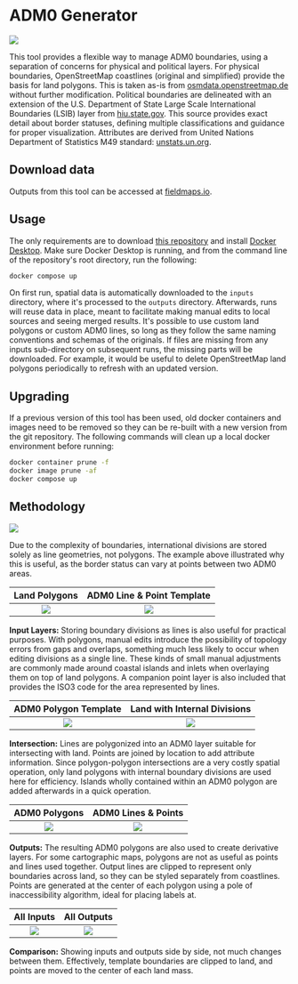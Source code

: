 # ADM0 Generator

![](https://img.fieldmaps.io/adm0-generator/wld_00.png)

This tool provides a flexible way to manage ADM0 boundaries, using a separation of concerns for physical and political layers. For physical boundaries, OpenStreetMap coastlines (original and simplified) provide the basis for land polygons. This is taken as-is from [osmdata.openstreetmap.de](https://osmdata.openstreetmap.de/data/land-polygons.html) without further modification. Political boundaries are delineated with an extension of the U.S. Department of State Large Scale International Boundaries (LSIB) layer from [hiu.state.gov](https://hiu.state.gov/data/). This source provides exact detail about border statuses, defining multiple classifications and guidance for proper visualization. Attributes are derived from United Nations Department of Statistics M49 standard: [unstats.un.org](https://unstats.un.org/unsd/methodology/m49/overview/).

## Download data

Outputs from this tool can be accessed at [fieldmaps.io](https://fieldmaps.io/data/adm0).

## Usage

The only requirements are to download [this repository](https://github.com/fieldmaps/adm0-template/archive/refs/heads/main.zip) and install [Docker Desktop](https://www.docker.com/products/docker-desktop). Make sure Docker Desktop is running, and from the command line of the repository's root directory, run the following:

```sh
docker compose up
```

On first run, spatial data is automatically downloaded to the `inputs` directory, where it's processed to the `outputs` directory. Afterwards, runs will reuse data in place, meant to facilitate making manual edits to local sources and seeing merged results. It's possible to use custom land polygons or custom ADM0 lines, so long as they follow the same naming conventions and schemas of the originals. If files are missing from any inputs sub-directory on subsequent runs, the missing parts will be downloaded. For example, it would be useful to delete OpenStreetMap land polygons periodically to refresh with an updated version.

## Upgrading

If a previous version of this tool has been used, old docker containers and images need to be removed so they can be re-built with a new version from the git repository. The following commands will clean up a local docker environment before running:

```sh
docker container prune -f
docker image prune -af
docker compose up
```

## Methodology

![](https://img.fieldmaps.io/adm0-generator/wld_09.png)

Due to the complexity of boundaries, international divisions are stored solely as line geometries, not polygons. The example above illustrated why this is useful, as the border status can vary at points between two ADM0 areas.

|                      Land Polygons                      |               ADM0 Line & Point Template                |
| :-----------------------------------------------------: | :-----------------------------------------------------: |
| ![](https://img.fieldmaps.io/adm0-generator/wld_01.png) | ![](https://img.fieldmaps.io/adm0-generator/wld_02.png) |

**Input Layers:** Storing boundary divisions as lines is also useful for practical purposes. With polygons, manual edits introduce the possibility of topology errors from gaps and overlaps, something much less likely to occur when editing divisions as a single line. These kinds of small manual adjustments are commonly made around coastal islands and inlets when overlaying them on top of land polygons. A companion point layer is also included that provides the ISO3 code for the area represented by lines.

|                  ADM0 Polygon Template                  |              Land with Internal Divisions               |
| :-----------------------------------------------------: | :-----------------------------------------------------: |
| ![](https://img.fieldmaps.io/adm0-generator/wld_03.png) | ![](https://img.fieldmaps.io/adm0-generator/wld_04.png) |

**Intersection:** Lines are polygonized into an ADM0 layer suitable for intersecting with land. Points are joined by location to add attribute information. Since polygon-polygon intersections are a very costly spatial operation, only land polygons with internal boundary divisions are used here for efficiency. Islands wholly contained within an ADM0 polygon are added afterwards in a quick operation.

|                      ADM0 Polygons                      |                   ADM0 Lines & Points                   |
| :-----------------------------------------------------: | :-----------------------------------------------------: |
| ![](https://img.fieldmaps.io/adm0-generator/wld_05.png) | ![](https://img.fieldmaps.io/adm0-generator/wld_06.png) |

**Outputs:** The resulting ADM0 polygons are also used to create derivative layers. For some cartographic maps, polygons are not as useful as points and lines used together. Output lines are clipped to represent only boundaries across land, so they can be styled separately from coastlines. Points are generated at the center of each polygon using a pole of inaccessibility algorithm, ideal for placing labels at.

|                       All Inputs                        |                       All Outputs                       |
| :-----------------------------------------------------: | :-----------------------------------------------------: |
| ![](https://img.fieldmaps.io/adm0-generator/wld_08.png) | ![](https://img.fieldmaps.io/adm0-generator/wld_07.png) |

**Comparison:** Showing inputs and outputs side by side, not much changes between them. Effectively, template boundaries are clipped to land, and points are moved to the center of each land mass.
